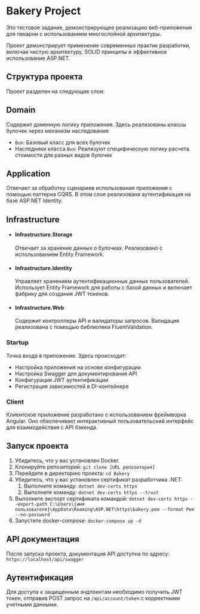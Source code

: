 # Bakery Project

Это тестовое задание, демонстрирующее реализацию веб-приложения для пекарни с использованием многослойной архитектуры.

Проект демонстрирует применение современных практик разработки, включая чистую архитектуру, SOLID принципы и эффективное использование ASP.NET.

## Структура проекта

Проект разделен на следующие слои:
## Domain

Содержит доменную логику приложения. Здесь реализованы классы булочек через механизм наследования:

- `Bun`: Базовый класс для всех булочек
- Наследники класса `Bun`: Реализуют специфическую логику расчета стоимости для разных видов булочек

## Application

Отвечает за обработку сценариев использования приложения с помощью паттерна CQRS. В этом слое реализована аутентификация на базе ASP.NET Identity.

## Infrastructure

  - #### Infrastructure.Storage

      Отвечает за хранение данных о булочках. Реализовано с использованием Entity Framework.

   - #### Infrastructure.Identity

      Управляет хранением аутентификационных данных пользователей. Использует Entity Framework для работы с базой данных и включает фабрику для создания JWT токенов.

   - #### Infrastructure.Web

      Содержит контроллеры API и валидаторы запросов. Валидация реализована с помощью библиотеки FluentValidation.

### Startup

Точка входа в приложение. Здесь происходит:

- Настройка приложения на основе конфигурации
- Настройка Swagger для документирования API
- Конфигурация JWT аутентификации
- Регистрация зависимостей в DI-контейнере

### Client

Клиентское приложение разработано с использованием фреймворка Angular. Оно обеспечивает интерактивный пользовательский интерфейс для взаимодействия с API бэкенда.

## Запуск проекта

1. Убедитесь, что у вас установлен Docker.
2. Клонируйте репозиторий: `git clone [URL репозитория]`
3. Перейдите в директорию проекта: `cd Bakery`
4. Убедитесь, что у вас установлен сертификат разработчика .NET:
   1. Выполните команду: `dotnet dev-certs https`
   2. Выполните команду: `dotnet dev-certs https --trust`
5. Выполните экспорт сертификата командой:
`dotnet dev-certs https --export-path C:\Users\{имя пользователя}\AppData\Roaming\ASP.NET\https\bakery.pem --format Pem --no-password`
6. Запустите docker-compose: `docker-compose up -d`

## API документация

После запуска проекта, документация API доступна по адресу: `https://localhost/api/swagger`

## Аутентификация

Для доступа к защищенным эндпоинтам необходимо получить JWT токен, отправив POST запрос на `/api/account/token` с корректными учетными данными.
